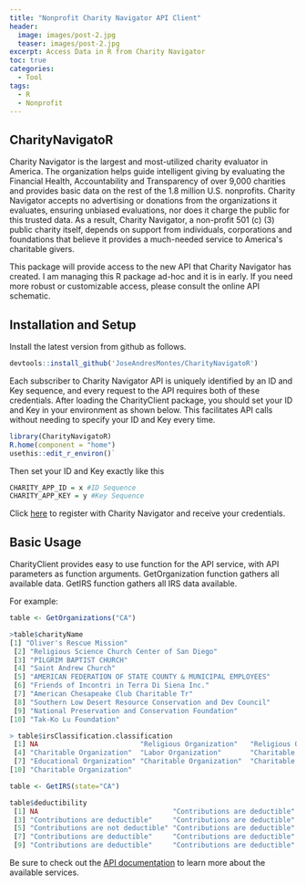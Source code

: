 ```yaml
---
title: "Nonprofit Charity Navigator API Client"
header:
  image: images/post-2.jpg
  teaser: images/post-2.jpg
excerpt: Access Data in R from Charity Navigator
toc: true
categories:
  - Tool
tags:
  - R
  - Nonprofit
---
```


## CharityNavigatoR

Charity Navigator is the largest and most-utilized charity evaluator in America. The organization helps guide intelligent giving by evaluating the Financial Health, Accountability and Transparency of over 9,000 charities and provides basic data on the rest of the 1.8 million U.S. nonprofits. Charity Navigator accepts no advertising or donations from the organizations it evaluates, ensuring unbiased evaluations, nor does it charge the public for this trusted data. As a result, Charity Navigator, a non-profit 501 (c) (3) public charity itself, depends on support from individuals, corporations and foundations that believe it provides a much-needed service to America's charitable givers.

This package will provide access to the new API that Charity Navigator has created. I am managing this R package ad-hoc and it is in early. If you need more robust or customizable access, please consult the online API schematic.

## Installation and Setup
Install the latest version from github as follows.

```r
devtools::install_github('JoseAndresMontes/CharityNavigatoR')
```

Each subscriber to Charity Navigator API is uniquely identified by an ID and Key sequence, and every request to the API requires both of these credentials. After loading the CharityClient package, you should set your ID and Key in your environment as shown below. This facilitates API calls without needing to specify your ID and Key every time.

```r
library(CharityNavigatoR)
R.home(component = "home")
usethis::edit_r_environ()`
```

Then set your ID and Key exactly like this
```r
CHARITY_APP_ID = x #ID Sequence
CHARITY_APP_KEY = y #Key Sequence
```
Click [here](https://charity.3scale.net/login) to register with Charity Navigator and receive your credentials.
 
## Basic Usage
CharityClient provides easy to use function for the API service, with API parameters as function arguments. GetOrganization function gathers all available data. GetIRS function gathers all IRS data available.

For example:

```r
table <- GetOrganizations("CA")
```

```r
>table$charityName
[1] "Oliver's Rescue Mission"                                  
 [2] "Religious Science Church Center of San Diego"             
 [3] "PILGRIM BAPTIST CHURCH"                                   
 [4] "Saint Andrew Church"                                      
 [5] "AMERICAN FEDERATION OF STATE COUNTY & MUNICIPAL EMPLOYEES"
 [6] "Friends of Incontri in Terra Di Siena Inc."               
 [7] "American Chesapeake Club Charitable Tr"                   
 [8] "Southern Low Desert Resource Conservation and Dev Council"
 [9] "National Preservation and Conservation Foundation"        
[10] "Tak-Ko Lu Foundation"      

> table$irsClassification.classification
 [1] NA                         "Religious Organization"   "Religious Organization"  
 [4] "Charitable Organization"  "Labor Organization"       "Charitable Organization" 
 [7] "Educational Organization" "Charitable Organization"  "Charitable Organization" 
[10] "Charitable Organization"

```

```r
table <- GetIRS(state="CA")
```

```r
table$deductibility
 [1] NA                                 "Contributions are deductible"    
 [3] "Contributions are deductible"     "Contributions are deductible"    
 [5] "Contributions are not deductible" "Contributions are deductible"    
 [7] "Contributions are deductible"     "Contributions are deductible"    
 [9] "Contributions are deductible"     "Contributions are deductible" 
```

Be sure to check out the [API documentation](https://charity.3scale.net/docs/data-api/reference#api-documentation) to learn more about the available services. 
